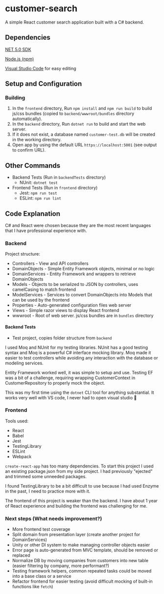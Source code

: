 # customer-search
A simple React customer search application built with a C# backend.

## Dependencies
[NET 5.0 SDK](https://dotnet.microsoft.com/download/dotnet/5.0)

[Node.js (npm)](https://nodejs.org/en/)

[Visual Studio Code](https://code.visualstudio.com/) for easy editing

## Setup and Configuration

### Building
1. In the `frontend` directory, Run `npm install` and `npm run build` to build js/css bundles (copied to `backend/wwwroot/bundles` directory automatically).
2. In the `backend` directory, Run `dotnet run` to build and start the web server.
3. If it does not exist, a database named `customer-test.db` will be created in the working directory.
4. Open app by using the default URL `https://localhost:5001` (see output to confirm URL).

## Other Commands
* Backend Tests (Run in `backendTests` directory)
  - NUnit: `dotnet test`
* Frontend Tests (Run in `frontend` directory)
  - Jest: `npm run test`
  - ESLint: `npm run lint`

## Code Explanation
C# and React were chosen because they are the most recent languages that I have professional experience with.

### Backend
Project structure:
* Controllers - View and API controllers
* DomainObjects - Simple Entity Framework objects, minimal or no logic
* DomainServices - Entity Framework and wrappers to retrieve DomainObjects
* Models - Objects to be serialized to JSON by controllers, uses camelCasing to match frontend
* ModelServices - Services to convert DomainObjects into Models that can be used by the frontend
* Properties - Auto-generated configuration files web server
* Views - Simple razor views to display React frontend
* wwwroot - Root of web server. js/css bundles are in `bundles` directory

#### Backend Tests
* Test project, copies folder structure from `backend`

I used Moq and NUnit for my testing libraries. NUnit has a good testing syntax and Moq is a powerful C# interface mocking library.
Moq made it easier to test controllers while avoiding any interaction with the database or modeling services.

Entity Framework worked well, it was simple to setup and use. Testing EF was a bit of a challenge, requiring wrapping CustomerContext in CustomerRepository to properly mock the object.

This was my first time using the `dotnet` CLI tool for anything substantial. It works very well with VS code, I never had to open visual studio 🎉

### Frontend
Tools used:
* React
* Babel
* Jest
* TestingLibrary
* ESLint
* Webpack

`create-react-app` has too many dependencies. To start this project I used an existing package.json from my side project. I had previously "ejected" and trimmed some unneeded packages.

I found TestingLibrary to be a bit difficult to use because I had used Enzyme in the past, I need to practice more with it.

The frontend of this project is weaker than the backend. I have about 1 year of React experience and building the frontend was challenging for me.

### Next steps (What needs improvement?)
* More frontend test coverage
* Split domain from presentation layer (create another project for DomainServices)
* Unity or other DI system to make managing controller objects easier
* Error page is auto-generated from MVC template, should be removed or replaced
* Normalize DB by moving companies from customers into new table (easier filtering by company, more performant?)
* Testing framework helpers, common repeated tasks could be moved into a base class or a service
* Refactor frontend for easier testing (avoid difficult mocking of built-in functions like `fetch`)
